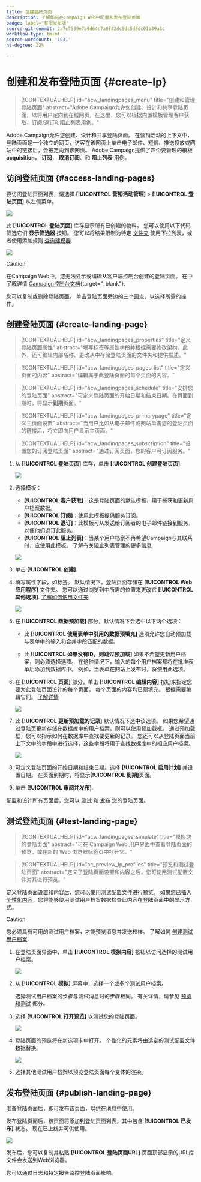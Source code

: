 ```yaml
---
title: 创建登陆页面
description: 了解如何在Campaign Web中配置和发布登陆页面
badge: label="有限发布版"
source-git-commit: 2a7c7589e7b9d64c7a0f42dc5dc5d5dc01b39a3c
workflow-type: tm+mt
source-wordcount: '1031'
ht-degree: 22%

---
```


# 创建和发布登陆页面 {#create-lp}

>[!CONTEXTUALHELP]
>id="acw_landingpages_menu"
>title="创建和管理登陆页面"
>abstract="Adobe Campaign允许您创建、设计和共享登陆页面，以将用户定向到在线网页，在这里，您可以根据内置模板管理客户获取、订阅/退订和阻止列表用例。"

Adobe Campaign允许您创建、设计和共享登陆页面。 在营销活动的上下文中，登陆页面是一个独立的网页，访客在该网页上单击电子邮件、短信、推送投放或网站中的链接后，会被定向到该网页。 Adobe Campaign提供了四个要管理的模板 **acquisition**， **订阅**， **取消订阅**、和 **阻止列表** 用例。

## 访问登陆页面 {#access-landing-pages}

要访问登陆页面列表，请选择 **[!UICONTROL 营销活动管理]** > **[!UICONTROL 登陆页面]** 从左侧菜单。

![](assets/lp-inventory.png)

此 **[!UICONTROL 登陆页面]** 库存显示所有已创建的物料。 您可以使用以下代码筛选它们 **显示筛选器** 按钮。 您可以将结果限制为特定 [文件夹](../get-started/permissions.md#folders) 使用下拉列表，或者使用添加规则 [查询建模器](../query/query-modeler-overview.md).

![](assets/lp-inventory-filter.png)

<!--From this list, you can access the [landing page Live report](../reports/lp-report-live.md) or [landing page Global report](../reports/lp-report-global.md) for published items.-->

>[!CAUTION]
>
>在Campaign Web中，您无法显示或编辑从客户端控制台创建的登陆页面。 在中了解详情 [Campaign控制台文档](https://experienceleague.adobe.com/docs/campaign/campaign-v8/content/webapps.html){target="_blank"}.

<!--If you unpublish a landing page which is referenced in a message, the link to the landing page will be broken and an error page will be displayed. You cannot delete a published landing page. To delete it, you must first unpublish it.-->

您可以复制或删除登陆页面。 单击登陆页面旁边的三个圆点，以选择所需的操作。

## 创建登陆页面 {#create-landing-page}

>[!CONTEXTUALHELP]
>id="acw_landingpages_properties"
>title="定义登陆页面属性"
>abstract="填写标签等属性字段并根据需要修改架构。此外，还可编辑内部名称、更改从中存储登陆页面的文件夹和提供描述。"

>[!CONTEXTUALHELP]
>id="acw_landingpages_pages_list"
>title="定义页面的内容"
>abstract="编辑属于此登陆页面的每个页面的内容。"

>[!CONTEXTUALHELP]
>id="acw_landingpages_schedule"
>title="安排您的登陆页面"
>abstract="可定义登陆页面的开始日期和结束日期。在页面到期时，将显示&#x200B;**到期**&#x200B;页面。"


>[!CONTEXTUALHELP]
>id="acw_landingpages_primarypage"
>title="定义主页面设置"
>abstract="当用户比如从电子邮件或网站单击您的登陆页面的链接后，将立即向用户显示主页面。"

>[!CONTEXTUALHELP]
>id="acw_landingpages_subscription"
>title="设置您的订阅登陆页面"
>abstract="通过订阅页面，您的客户可订阅服务。"

<!--The main steps to create landing pages are as follows:

![](assets/lp-creation-process.png)-->

1. 从 **[!UICONTROL 登陆页面]** 库存，单击 **[!UICONTROL 创建登陆页面]**.

   ![](assets/lp-create-button.png)

1. 选择模板：
   * **[!UICONTROL 客户获取]**：这是登陆页面的默认模板，用于捕获和更新用户档案数据。
   * **[!UICONTROL 订阅]**：使用此模板提供服务订阅。
   * **[!UICONTROL 退订]**：此模板可从发送给订阅者的电子邮件链接到服务，以便他们退订此服务。
   * **[!UICONTROL 阻止列表]**：当某个用户档案不再希望Campaign与其联系时，应使用此模板。 了解有关阻止列表管理的更多信息

   ![](assets/lp-templates.png)

1. 单击 **[!UICONTROL 创建]**.

1. 填写属性字段，如标签。 默认情况下，登陆页面存储在 **[!UICONTROL Web应用程序]** 文件夹。 您可以通过浏览到中所需的位置来更改它 **[!UICONTROL 其他选项]**. [了解如何使用文件夹](../get-started/permissions.md#folders)

   ![](assets/lp-properties.png)

1. 在 **[!UICONTROL 数据预加载]** 部分，默认情况下会选中以下两个选项：

   * 此 **[!UICONTROL 使用表单中引用的数据预填充]** 选项允许您自动预加载与表单中的输入和合并字段匹配的数据。

   * 此 **[!UICONTROL 如果没有ID，则跳过预加载]** 如果不希望更新用户档案，则必须选择选项。 在这种情况下，输入的每个用户档案都将在批准表单后添加到数据库中。 例如，当表单在网站上发布时，将使用此选项。

1. 在 **[!UICONTROL 页面]** 部分，单击 **[!UICONTROL 编辑内容]** 按钮来指定您要为此登陆页面设计的每个页面。 每个页面的内容均已预填充。 根据需要编辑它们。 [了解详情](lp-content.md)

   ![](assets/lp-pages.png)

1. 此 **[!UICONTROL 更新预加载的记录]** 默认情况下选中该选项。 如果您希望通过登陆页更新存储在数据库中的用户档案，则可以使用预加载框。 通过预加载框，您可以指示如何在数据库中查找要更新的记录。 您还可以从登陆页面当前上下文中的字段中进行选择，这些字段将用于查找数据库中的相应用户档案。

   ![](assets/lp-storage-schedule.png)

1. 可定义登陆页面的开始日期和结束日期。选择 **[!UICONTROL 启用计划]** 并设置日期。 在页面到期时，将显示&#x200B;**[!UICONTROL 到期]**&#x200B;页面。

1. 单击 **[!UICONTROL 审阅并发布]**.

配置和设计所有页面后，您可以 [测试](#test-landing-page) 和 [发布](#publish-landing-page) 您的登陆页面。

## 测试登陆页面 {#test-landing-page}

>[!CONTEXTUALHELP]
>id="acw_landingpages_simulate"
>title="模拟您的登陆页面"
>abstract="可在 Campaign Web 用户界面中查看登陆页面的预览，或在新的 Web 浏览器标签页中打开它。"

>[!CONTEXTUALHELP]
>id="ac_preview_lp_profiles"
>title="预览和测试登陆页面"
>abstract="定义了登陆页面设置和内容之后，您可使用测试配置文件对其进行预览。"

定义登陆页面设置和内容后，您可以使用测试配置文件进行预览。 如果您已插入 [个性化内容](../personalization/gs-personalization.md)，您将能够使用测试用户档案数据检查此内容在登陆页面中的显示方式。

>[!CAUTION]
>
>您必须具有可用的测试用户档案，才能预览消息并发送校样。 了解如何 [创建测试用户档案](../audience/test-profiles.md).

1. 在登陆页面界面中，单击 **[!UICONTROL 模拟内容]** 按钮以访问选择的测试用户档案。

   ![](assets/lp-simulate-content.png)

1. 从 **[!UICONTROL 模拟]** 屏幕中，选择一个或多个测试用户档案。

   选择测试用户档案的步骤与测试消息时的步骤相同。 有关详情，请参见 [预览和测试](../preview-test/preview-test.md) 部分。

1. 选择 **[!UICONTROL 打开预览]** 以测试您的登陆页面。

   ![](assets/lp-open-preview.png)

1. 登陆页面的预览将在新选项卡中打开。 个性化的元素将由选定的测试配置文件数据替换。

   ![](assets/lp-preview.png)

1. 选择其他测试用户档案以预览登陆页面每个变体的渲染。

<!--Can you preview Confirmation/Error/Expiration pages?-->

## 发布登陆页面 {#publish-landing-page}

准备登陆页面后，即可发布该页面，以供在消息中使用。

发布登陆页面后，该页面将添加到登陆页面列表，其中包含 **[!UICONTROL 已发布]** 状态。 现在已上线并可供使用。

![](assets/lp-published.png)

发布后，您可以复制并粘贴 **[!UICONTROL 登陆页面URL]** 页面顶部显示的URL库文件会发送到Web浏览器。

您可以通过日志和特定报告监控登陆页面影响。
